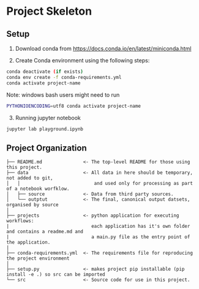 # Project Skeleton


## Setup

1. Download conda from https://docs.conda.io/en/latest/miniconda.html

2. Create Conda environment using the following steps:
```bash 
conda deactivate (if exists)
conda env create -f conda-requirements.yml
conda activate project-name
```
Note: windows bash users might need to run 
```bash 
PYTHONIOENCODING=utf8 conda activate project-name
```
3. Running jupyter notebook 
```bash 
jupyter lab playground.ipynb
```


## Project Organization

    ├── README.md               <- The top-level README for those using this project.
    ├── data                    <- All data in here should be temporary, not added to git, 
    │   │                           and used only for processing as part of a notebook worfklow.
    │   ├── source              <- Data from third party sources.
    │   └── outptut             <- The final, canonical output datsets, organised by source
    │
    ├── projects                <- python application for executing workflows:
    |                              each application has it's own folder and contains a readme.md and
    |                              a main.py file as the entry point of the application.
    |
    ├── conda-requirements.yml  <- The requirements file for reproducing the project environment
    │
    ├── setup.py                <- makes project pip installable (pip install -e .) so src can be imported
    └── src                     <- Source code for use in this project.